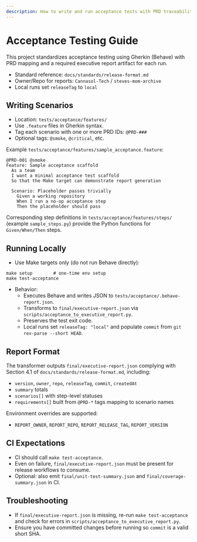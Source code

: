 ```yaml
---
description: How to write and run acceptance tests with PRD traceability and executive report generation
---
```


# Acceptance Testing Guide

This project standardizes acceptance testing using Gherkin (Behave) with PRD mapping and a required executive report artifact for each run.

- Standard reference: `docs/standards/release-format.md`
- Owner/Repo for reports: `Cannasol-Tech` / `steves-mom-archive`
- Local runs set `releaseTag` to `local`

## Writing Scenarios
- Location: `tests/acceptance/features/`
- Use `.feature` files in Gherkin syntax.
- Tag each scenario with one or more PRD IDs: `@PRD-###`
- Optional tags: `@smoke`, `@critical`, etc.

Example `tests/acceptance/features/sample_acceptance.feature`:
```gherkin
@PRD-001 @smoke
Feature: Sample acceptance scaffold
  As a team
  I want a minimal acceptance test scaffold
  So that the Make target can demonstrate report generation

  Scenario: Placeholder passes trivially
    Given a working repository
    When I run a no-op acceptance step
    Then the placeholder should pass
```

Corresponding step definitions in `tests/acceptance/features/steps/` (example `sample_steps.py`) provide the Python functions for `Given/When/Then` steps.

## Running Locally
- Use Make targets only (do not run Behave directly):
```
make setup        # one-time env setup
make test-acceptance
```
- Behavior:
  - Executes Behave and writes JSON to `tests/acceptance/.behave-report.json`.
  - Transforms to `final/executive-report.json` via `scripts/acceptance_to_executive_report.py`.
  - Preserves the test exit code.
  - Local runs set `releaseTag: "local"` and populate `commit` from `git rev-parse --short HEAD`.

## Report Format
The transformer outputs `final/executive-report.json` complying with Section 4.1 of `docs/standards/release-format.md`, including:
- `version`, `owner`, `repo`, `releaseTag`, `commit`, `createdAt`
- `summary` totals
- `scenarios[]` with step-level statuses
- `requirements[]` built from `@PRD-*` tags mapping to scenario names

Environment overrides are supported:
- `REPORT_OWNER`, `REPORT_REPO`, `REPORT_RELEASE_TAG`, `REPORT_VERSION`

## CI Expectations
- CI should call `make test-acceptance`.
- Even on failure, `final/executive-report.json` must be present for release workflows to consume.
- Optional: also emit `final/unit-test-summary.json` and `final/coverage-summary.json` in CI.

## Troubleshooting
- If `final/executive-report.json` is missing, re-run `make test-acceptance` and check for errors in `scripts/acceptance_to_executive_report.py`.
- Ensure you have committed changes before running so `commit` is a valid short SHA.
